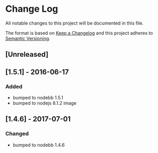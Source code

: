 # Change Log
All notable changes to this project will be documented in this file.

The format is based on [Keep a Changelog](http://keepachangelog.com/) 
and this project adheres to [Semantic Versioning](http://semver.org/).

## [Unreleased]

## [1.5.1] - 2016-06-17
### Added
- bumped to nodebb 1.5.1
- bumped to nodejs 8.1.2 image

## [1.4.6] - 2017-07-01
### Changed
- bumped to nodebb 1.4.6
